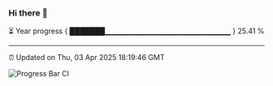 ### Hi there 👋

⏳ Year progress { ███████▁▁▁▁▁▁▁▁▁▁▁▁▁▁▁▁▁▁▁▁▁▁▁ } 25.41 %

---

⏰ Updated on Thu, 03 Apr 2025 18:19:46 GMT

![Progress Bar CI](https://github.com/liununu/liununu/workflows/Progress%20Bar%20CI/badge.svg)
